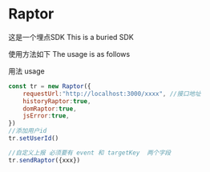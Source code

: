 # Raptor
这是一个埋点SDK
This is a buried SDK

使用方法如下
The usage is as follows

用法
usage
```js
const tr = new Raptor({
    requestUrl:"http://localhost:3000/xxxx", //接口地址
    historyRaptor:true,
    domRaptor:true,
    jsError:true,
})
//添加用户id
tr.setUserId()

//自定义上报 必须要有 event 和 targetKey  两个字段
tr.sendRaptor({xxx})
```
